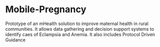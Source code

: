# Mobile-Pregnancy
Prototype of an mHealth solution to improve maternal health in rural communities. It allows data gathering and decision support systems to identify caes of Eclampsia and Anemia. It also includes  Protocol Driven Guidance
